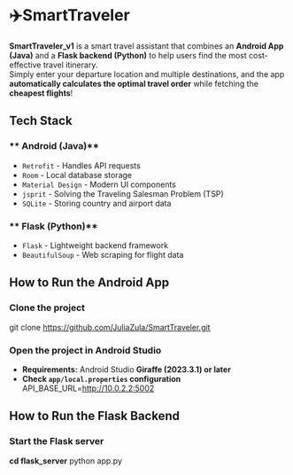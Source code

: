 # ✈️SmartTraveler
**SmartTraveler_v1** is a smart travel assistant that combines an **Android App (Java)** and a **Flask backend (Python)** to help users find the most cost-effective travel itinerary.  
Simply enter your departure location and multiple destinations, and the app **automatically calculates the optimal travel order** while fetching the **cheapest flights**! 

## Tech Stack
### ** Android (Java)**
- `Retrofit` - Handles API requests
- `Room` - Local database storage
- `Material Design` - Modern UI components
- `jsprit` - Solving the Traveling Salesman Problem (TSP)
- `SQLite` - Storing country and airport data

### ** Flask (Python)**
- `Flask` - Lightweight backend framework
- `BeautifulSoup` - Web scraping for flight data

## How to Run the Android App
### Clone the project
git clone https://github.com/JuliaZula/SmartTraveler.git


### Open the project in Android Studio
- **Requirements:** Android Studio **Giraffe (2023.3.1) or later**
- **Check `app/local.properties` configuration**
  API_BASE_URL=http://10.0.2.2:5002

## How to Run the Flask Backend
### **Start the Flask server**
**cd flask_server**
python app.py


